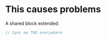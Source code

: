 # This causes problems

A shared block extended:

```ts {#shared/setting}
// Sync me TOO everywhere
```

